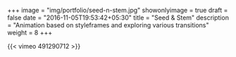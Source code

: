 +++
image = "img/portfolio/seed-n-stem.jpg"
showonlyimage = true
draft = false
date = "2016-11-05T19:53:42+05:30"
title = "Seed & Stem"
description = "Animation based on styleframes and exploring various transitions"
weight = 8
+++

{{< vimeo 491290712 >}}